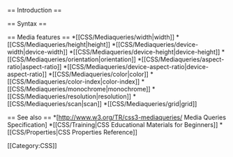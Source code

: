 == Introduction ==


== Syntax ==


== Media features ==
*[[CSS/Mediaqueries/width|width]]
*[[CSS/Mediaqueries/height|height]]
*[[CSS/Mediaqueries/device-width|device-width]]
*[[CSS/Mediaqueries/device-height|device-height]]
*[[CSS/Mediaqueries/orientation|orientation]]
*[[CSS/Mediaqueries/aspect-ratio|aspect-ratio]]
*[[CSS/Mediaqueries/device-aspect-ratio|device-aspect-ratio]]
*[[CSS/Mediaqueries/color|color]]
*[[CSS/Mediaqueries/color-index|color-index]]
*[[CSS/Mediaqueries/monochrome|monochrome]]
*[[CSS/Mediaqueries/resolution|resolution]]
*[[CSS/Mediaqueries/scan|scan]]
*[[CSS/Mediaqueries/grid|grid]]


== See also ==
*[http://www.w3.org/TR/css3-mediaqueries/ Media Queries Specification]
*[[CSS/Training|CSS Educational Materials for Beginners]]
*[[CSS/Properties|CSS Properties Reference]]

[[Category:CSS]]